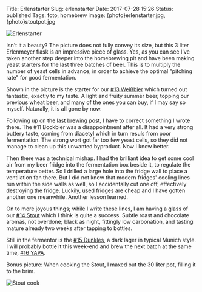 Title: Erlenstarter
Slug: erlenstarter
Date: 2017-07-28 15:26
Status: published
Tags: foto, homebrew
image: {photo}erlenstarter.jpg, {photo}stoutpot.jpg

![Erlenstarter]({photo}erlenstarter.jpg "Erlenstarter")

Isn't it a beauty? The picture does not fully convey its size, but this 3 liter
Erlenmeyer flask is an impressive piece of glass. Yes, as you can see I've
taken another step deeper into the homebrewing pit and have been making yeast
starters for the last three batches of beer. This is to multiply the number of
yeast cells in advance, in order to achieve the optimal "pitching rate" for
good fermentation.

Shown in the picture is the starter for our [#13
Weißbier](https://docs.google.com/document/d/1jMoxUOkdbPKDQJ5UVTrzRQxOcsRTLQl8CXuP4NysXbY/edit?usp=sharing)
which turned out fantastic, exactly to my taste. A light and fruity summer beer, topping our
previous wheat beer, and many of the ones you can buy, if I may say so myself. Naturally, it
is all gone by now.

Following up on the [last brewing post](({filename}/brew-update.md)), I have to correct something I wrote there. The #11 Bockbier was a disappointment after all. It had a very strong buttery taste,
coming from diacetyl which in turn resuls from poor fermentation. The strong wort got far too few
yeast cells, so they did not manage to clean up this unwanted byproduct. Now I know better.

Then there was a technical mishap. I had the brilliant idea to get some cool air
from my beer fridge into the fermentation box beside it, to regulate the
temperature better. So I drilled a large hole into the fridge wall to place a
ventilation fan there. But I did not know that modern fridges' cooling lines run
within the side walls as well, so I accidentally cut one off, effectively
destroying the fridge. Luckily, used fridges are cheap and I have gotten
another one meanwhile. Another lesson learned.

On to more joyous things; while I write these lines, I am having a glass of our
[#14
Stout](https://docs.google.com/document/d/1ZcVBRUxRo1GPAIGumM30RM4ej2ddE0225o-YCYZWKkU/edit?usp=sharing)
which I think is quite a success. Subtle roast and chocolate aromas, not
overdone; black as night, fittingly low carbonation, and tasting mature already
two weeks after tapping to bottles.

Still in the fermentor is the [#15
Dunkles](https://docs.google.com/document/d/15l_ZAKqyMXSg3vAOK7PLuc_ReJwA5EoLfaXwFo_8HWU/edit?usp=sharing),
a dark lager in typical Munich style. I will probably bottle it this week-end
and brew the next batch at the same time, [#16
YAPA](https://docs.google.com/document/d/1_4dl8yn5Gma6Kq8UOpD_kr26dVJrrRgqnjRXxqQlyA0/edit?usp=sharing).

Bonus picture: When cooking the Stout, I maxed out the 30 liter pot, filling it to the brim.

![Stout cook]({photo}stoutpot.jpg "Stout cook")

